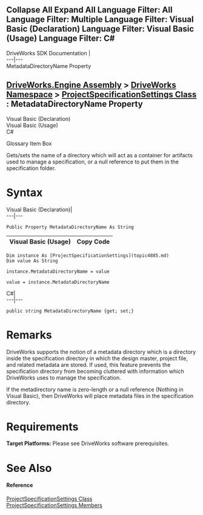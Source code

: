 Collapse All Expand All Language Filter: All  Language Filter: Multiple  Language Filter: Visual Basic (Declaration) Language Filter: Visual Basic (Usage) Language Filter: C#  
---  
DriveWorks SDK Documentation  |   
---|---  
MetadataDirectoryName Property   
  
[DriveWorks.Engine Assembly](topic2156.md) > [DriveWorks Namespace](topic2159.md) > [ProjectSpecificationSettings Class](topic4885.md) : MetadataDirectoryName Property  
---  
  
Visual Basic (Declaration)    
Visual Basic (Usage)    
C# 

Glossary Item Box

Gets/sets the name of a directory which will act as a container for artifacts used to manage a specification, or a null reference to put them in the specification folder. 

# Syntax

Visual Basic (Declaration)|   
---|---  
      
    
    Public Property MetadataDirectoryName As String  
  
Visual Basic (Usage)| Copy Code  
---|---  
      
    
    Dim instance As [ProjectSpecificationSettings](topic4885.md)
    Dim value As String
     
    instance.MetadataDirectoryName = value
     
    value = instance.MetadataDirectoryName  
  
C#|   
---|---  
      
    
    public string MetadataDirectoryName {get; set;}  
  
# Remarks

DriveWorks supports the notion of a metadata directory which is a directory inside the specification directory in which the design master, project file, and related metadata are stored. If used, this feature prevents the specification directory from becoming cluttered with information which DriveWorks uses to manage the specification.

If the metadirectory name is zero-length or a null reference (Nothing in Visual Basic), then DriveWorks will place metadata files in the specification directory.

# Requirements

**Target Platforms:** Please see DriveWorks software prerequisites.

# See Also

#### Reference

[ProjectSpecificationSettings Class](topic4885.md)   
[ProjectSpecificationSettings Members](topic4886.md)


